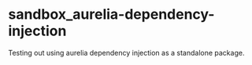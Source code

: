 # sandbox_aurelia-dependency-injection
Testing out using aurelia dependency injection as a standalone package.
